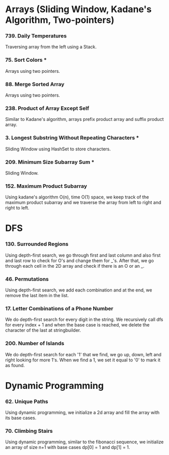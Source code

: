 # Arrays (Sliding Window, Kadane's Algorithm, Two-pointers)

### 739. Daily Temperatures

Traversing array from the left using a Stack.

### 75. Sort Colors \*

Arrays using two pointers.

### 88. Merge Sorted Array

Arrays using two pointers.

### 238. Product of Array Except Self

Similar to Kadane's algorithm, arrays prefix product array and suffix product array.

### 3. Longest Substring Without Repeating Characters \*

Sliding Window using HashSet to store characters.

### 209. Minimum Size Subarray Sum \*

Sliding Window.

### 152. Maximum Product Subarray

Using kadane's algorithm O(n), time O(1) space, we keep track of the maximum product subarray and we traverse the array from left to right and right to left.

# DFS

### 130. Surrounded Regions

Using depth-first search, we go through first and last column and also first and last row to check for O's and change them for _'s. After that, we go through each cell in the 2D array and check if there is an O or an _.

### 46. Permutations

Using depth-first search, we add each combination and at the end, we remove the last item in the list.

### 17. Letter Combinations of a Phone Number

We do depth-first search for every digit in the string. We recursively call dfs for every index + 1 and when the base case is reached, we delete the character of the last at stringbuilder.

### 200. Number of Islands

We do depth-first search for each '1' that we find, we go up, down, left and right looking for more 1's. When we find a 1, we set it equal to '0' to mark it as found.

# Dynamic Programming

### 62. Unique Paths

Using dynamic programming, we initialize a 2d array and fill the array with its base cases.

### 70. Climbing Stairs

Using dynamic programming, similar to the fibonacci sequence, we initialize an array of size n+1 with base cases dp[0] = 1 and dp[1] = 1.
